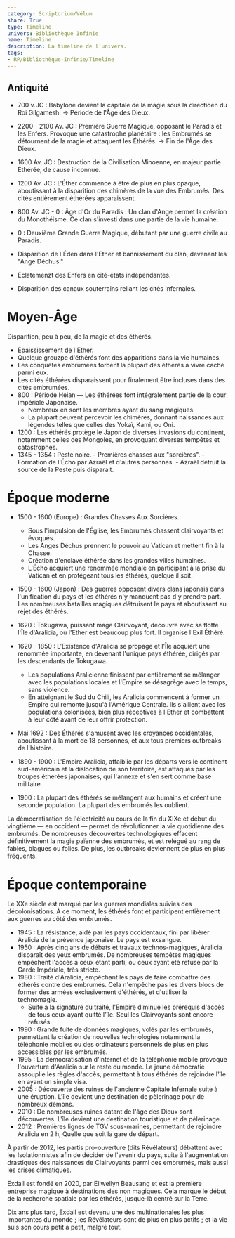 ```yaml
---
category: Scriptorium/Vélum
share: True
type: Timeline
univers: Bibliothèque Infinie
name: Timeline
description: La timeline de l'univers.
tags: 
- RP/Bibliothèque-Infinie/Timeline
---
```

## Antiquité

- 700 v.JC : Babylone devient la capitale de la magie sous la directioen du Roi Gilgamesh.
  → Période de l'Âge des Dieux.
- 2200 - 2100 Av. JC : Première Guerre Magique, opposant le Paradis et les Enfers.
  Provoque une catastrophe planétaire : les Embrumés se détournent de la magie et attaquent les Éthérés.
  → Fin de l'Âge des Dieux.
- 1600 Av. JC : Destruction de la Civilisation Minoenne, en majeur partie Éthérée, de cause inconnue.
- 1200 Av. JC : L'Éther commence à être de plus en plus opaque, aboutissant à la disparition des chimères de la vue des Embrumés. Des cités entièrement éthérées apparaissent.
- 800 Av. JC - 0 : Âge d'Or du Paradis : Un clan d'Ange permet la création du Monothéisme.
  Ce clan s'investi dans une partie de la vie humaine.

- 0 : Deuxième Grande Guerre Magique, débutant par une guerre civile au Paradis.
- Disparition de l'Éden dans l'Ether et bannissement du clan, devenant les "Ange Déchus."
- Éclatemenzt des Enfers en cité-états indépendantes.
- Disparition des canaux souterrains reliant les cités Infernales.
  <br>

# Moyen-Âge

Disparition, peu à peu, de la magie et des éthérés.

- Épaississement de l'Ether.
- Quelque grouzpe d'éthérés font des apparitions dans la vie humaines.
- Les conquêtes embrumées forcent la plupart des éthérés à vivre caché parmi eux.
- Les cités éthérées disparaissent pour finalement être incluses dans des cités embrumées.
- 800 : Période Heian — Les éthérées font intégralement partie de la cour impériale Japonaise.
  - Nombreux en sont les membres ayant du sang magiques.
  - La plupart peuvent percevoir les chimères, donnant naissances aux légendes telles que celles des Yokaï, Kami, ou Oni.
- 1200 : Les éthérés protège le Japon de diverses invasions du continent, notamment celles des Mongoles, en provoquant diverses tempêtes et catastrophes.
- 1345 - 1354 : Peste noire. - Premières chasses aux "sorcières". - Formation de l'Écho par Azraël et d'autres personnes. - Azraël détruit la source de la Peste puis disparait.
  <br>

# Époque moderne

- 1500 - 1600 (Europe) : Grandes Chasses Aux Sorcières.
  - Sous l'impulsion de l'Église, les Embrumés chassent clairvoyants et évoqués.
  - Les Anges Déchus prennent le pouvoir au Vatican et mettent fin à la Chasse.
  - Création d'enclave éthérée dans les grandes villes humaines.
  - L'Écho acquiert une renommée mondiale en participant à la prise du Vatican et en protégeant tous les éthérés, quelque il soit.
- 1500 - 1600 (Japon) : Des guerres opposent divers clans japonais dans l'unification du pays et les éthérés n'y manquent pas d'y prendre part. Les nombreuses batailles magiques détruisent le pays et aboutissent au rejet des éthérés.
- 1620 : Tokugawa, puissant mage Clairvoyant, découvre avec sa flotte l'Île d'Aralicia, où l'Ether est beaucoup plus fort. Il organise l'Exil Éthéré.
- 1620 - 1850 : L'Existence d'Aralicia se propage et l'Île acquiert une renommée importante, en devenant l'unique pays éthérée, dirigés par les descendants de Tokugawa.

  - Les populations Aralicienne finissent par entièrement se mélanger avec les populations locales et l'Empire se désagrège avec le temps, sans violence.
  - En atteignant le Sud du Chili, les Aralicia commencent à former un Empire qui remonte jusqu'à l'Amérique Centrale. Ils s'allient avec les populations colonisées, bien plus réceptives à l'Ether et combattent à leur côté avant de leur offrir protection.

- Mai 1692 : Des Éthérés s'amusent avec les croyances occidentales, aboutissant à la mort de 18 personnes, et aux tous premiers outbreaks de l'histoire.

- 1890 - 1900 : L'Empire Aralicia, affaiblie par les départs vers le continent sud-américain et la dislocation de son territoire, est attaqués par les troupes éthérées japonaises, qui l'annexe et s'en sert comme base militaire.
- 1900 : La plupart des éthérés se mélangent aux humains et créent une seconde population. La plupart des embrumés les oublient.

La démocratisation de l'électricité au cours de la fin du XIXe et début du vingtième — en occident — permet de révolutionner la vie quotidienne des embrumés. De nombreuses découvertes technologiques effacent définitivement la magie païenne des embrumés, et est relégué au rang de fables, blagues ou folies.
De plus, les outbreaks deviennent de plus en plus fréquents.
<br>

# Époque contemporaine

Le XXe siècle est marqué par les guerres mondiales suivies des décolonisations. À ce moment, les éthérés font et participent entièrement aux guerres au côté des embrumés.

- 1945 : La résistance, aidé par les pays occidentaux, fini par libérer Aralicia de la présence japonaise. Le pays est exsangue.
- 1950 : Après cinq ans de débats et travaux technos-magiques, Aralicia disparaît des yeux embrumés. De nombreuses tempêtes magiques empêchent l'accès à ceux étant parti, ou ceux ayant été refusé par la Garde Impériale, très stricte.
- 1980 : Traité d'Aralicia, empêchant les pays de faire combattre des éthérés contre des embrumés. Cela n'empêche pas les divers blocs de former des armées exclusivement d'éthérés, et d'utiliser la technomagie.
  - Suite à la signature du traité, l'Empire diminue les prérequis d'accès de tous ceux ayant quitté l'île. Seul les Clairvoyants sont encore refusés.
- 1990 : Grande fuite de données magiques, volés par les embrumés, permettant la création de nouvelles technologies notamment la téléphonie mobiles ou des ordinateurs personnels de plus en plus accessibles par les embrumés.
- 1995 : La démocratisation d'internet et de la téléphonie mobile provoque l'ouverture d'Aralicia sur le reste du monde. La jeune démocratie assouplie les règles d'accès, permettant à tous éthérés de rejoindre l'île en ayant un simple visa.
- 2005 : Découverte des ruines de l'ancienne Capitale Infernale suite à une éruption. L'île devient une destination de pèlerinage pour de nombreux démons.
- 2010 : De nombreuses ruines datant de l'âge des Dieux sont découvertes. L'île devient une destination touristique et de pèlerinage.
- 2012 : Premières lignes de TGV sous-marines, permettant de rejoindre Aralicia en 2 h, Quelle que soit la gare de départ.

À partir de 2012, les partis pro-ouverture (dits Révélateurs) débattent avec les Isolationnistes afin de décider de l'avenir du pays, suite à l'augmentation drastiques des naissances de Clairvoyants parmi des embrumés, mais aussi les crises climatiques.

Exdall est fondé en 2020, par Eilwellyn Beausang et est la première entreprise magique à destinations des non magiques. Cela marque le début de la recherche spatiale par les éthérés, jusque-là centré sur la Terre.

Dix ans plus tard, Exdall est devenu une des multinationales les plus importantes du monde ; les Révélateurs sont de plus en plus actifs ; et la vie suis son cours petit à petit, malgré tout.